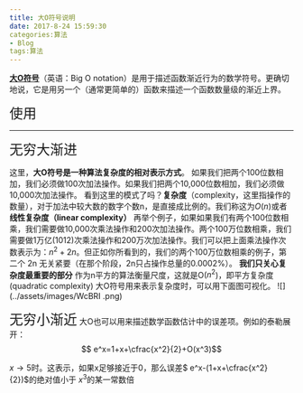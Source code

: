 ```yaml
---
title: 大O符号说明
date: 2017-8-24 15:59:30
categories:算法
- Blog
tags:算法
---
```


[**大O符号**](https://zh.wikipedia.org/wiki/%E5%A4%A7O%E7%AC%A6%E5%8F%B7 "维基百科")（英语：Big O notation）是用于描述函数渐近行为的数学符号。更确切地说，它是用另一个（通常更简单的）函数来描述一个函数数量级的渐近上界。

<font size=5 face="黑体">使用</font> 

- - -

<font size=5 face="黑体">无穷大渐进</font> 

这里，**大O符号是一种算法复杂度的相对表示方式**。
如果我们把两个100位数相加，我们必须做100次加法操作。如果我们把两个10,000位数相加，我们必须做10,000次加法操作。
看到这里的模式了吗？**复杂度**（complexity，这里指操作的数量），对于加法中较大数的数字个数n，是直接成比例的。我们称这为$O(n)$或者**线性复杂度（linear complexity）**
再举个例子，如果如果我们有两个100位数相乘，我们需要做10,000次乘法操作和200次加法操作。两个100万位数相乘，我们需要做1万亿(1012)次乘法操作和200万次加法操作。我们可以把上面乘法操作次数表示为：$n^2 + 2n$。但正如你所看到的，我们的两个100万位数相乘的例子，第二个 2n 无关紧要（在那个阶段，2n只占操作总量的0.0002%）。
**我们只关心复杂度最重要的部分**
作为n平方的算法衡量尺度，这就是O($n^2$)，即平方复杂度(quadratic complexity)
大O符号用来表示复杂度时，可以用下面图可视化。
![](../assets/images/WcBRI .png)

<font size=5 face="黑体">无穷小渐近</font> 
大O也可以用来描述数学函数估计中的误差项。例如的泰勒展开：
$$ e^x=1+x+\cfrac{x^2}{2}+O(x^3)$$

$x\rightarrow 5$时。这表示，如果x足够接近于0，那么误差$ e^x-(1+x+\cfrac{x^2}{2})$的绝对值小于  $x^{3}$的某一常数倍

 

